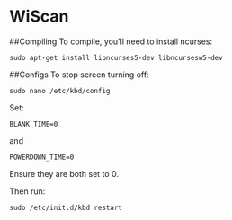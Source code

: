 # WiScan


##Compiling
To compile, you'll need to install ncurses:

`sudo apt-get install libncurses5-dev libncursesw5-dev`


##Configs
To stop screen turning off:

`sudo nano /etc/kbd/config`

Set:

`BLANK_TIME=0`

and

`POWERDOWN_TIME=0`

Ensure they are both set to 0.

Then run:

`sudo /etc/init.d/kbd restart`
